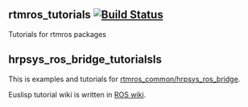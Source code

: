 rtmros_tutorials  [![Build Status](https://travis-ci.org/start-jsk/rtmros_tutorials.png)](https://travis-ci.org/start-jsk/rtmros_tutorials)
--------------

Tutorials for rtmros packages

hrpsys_ros_bridge_tutorialsls
--------------
This is examples and tutorials for [rtmros_common/hrpsys_ros_bridge](https://github.com/start-jsk/rtmros_common). 

Euslisp tutorial wiki is written in [ROS wiki](http://wiki.ros.org/rtmros_common/Tutorials/WorkingWithEusLisp).

